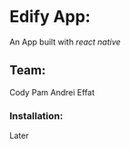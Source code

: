 # Edify App:
An App built with _react native_ 

## Team:
Cody
Pam
Andrei
Effat

### Installation: 
Later
